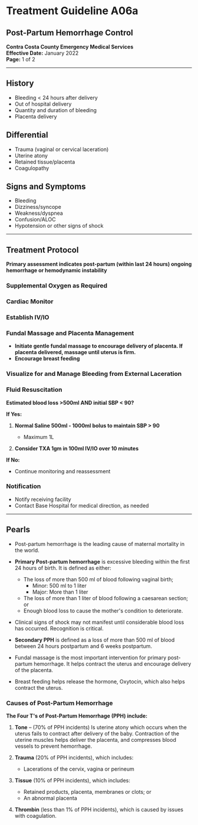 # Treatment Guideline A06a
## Post-Partum Hemorrhage Control

**Contra Costa County Emergency Medical Services**  
**Effective Date:** January 2022  
**Page:** 1 of 2

---

## History

- Bleeding < 24 hours after delivery
- Out of hospital delivery
- Quantity and duration of bleeding
- Placenta delivery

## Differential

- Trauma (vaginal or cervical laceration)
- Uterine atony
- Retained tissue/placenta
- Coagulopathy

## Signs and Symptoms

- Bleeding
- Dizziness/syncope
- Weakness/dyspnea
- Confusion/ALOC
- Hypotension or other signs of shock

---

## Treatment Protocol

**Primary assessment indicates post-partum (within last 24 hours) ongoing hemorrhage or hemodynamic instability**

### Supplemental Oxygen as Required

### Cardiac Monitor

### Establish IV/IO

### Fundal Massage and Placenta Management

- **Initiate gentle fundal massage to encourage delivery of placenta. If placenta delivered, massage until uterus is firm.**
- **Encourage breast feeding**

### Visualize for and Manage Bleeding from External Laceration

### Fluid Resuscitation

**Estimated blood loss >500ml AND initial SBP < 90?**

**If Yes:**

1. **Normal Saline 500ml - 1000ml bolus to maintain SBP > 90**
   - Maximum 1L

2. **Consider TXA 1gm in 100ml IV/IO over 10 minutes**

**If No:**

- Continue monitoring and reassessment

### Notification

- Notify receiving facility
- Contact Base Hospital for medical direction, as needed

---

## Pearls

- Post-partum hemorrhage is the leading cause of maternal mortality in the world.

- **Primary Post-partum hemorrhage** is excessive bleeding within the first 24 hours of birth. It is defined as either:
  - The loss of more than 500 ml of blood following vaginal birth;
    - Minor: 500 ml to 1 liter
    - Major: More than 1 liter
  - The loss of more than 1 liter of blood following a caesarean section; or
  - Enough blood loss to cause the mother's condition to deteriorate.

- Clinical signs of shock may not manifest until considerable blood loss has occurred. Recognition is critical.

- **Secondary PPH** is defined as a loss of more than 500 ml of blood between 24 hours postpartum and 6 weeks postpartum.

- Fundal massage is the most important intervention for primary post-partum hemorrhage. It helps contract the uterus and encourage delivery of the placenta.

- Breast feeding helps release the hormone, Oxytocin, which also helps contract the uterus.

### Causes of Post-Partum Hemorrhage

**The Four T's of Post-Partum Hemorrhage (PPH) include:**

1. **Tone** – (70% of PPH incidents) Is uterine atony which occurs when the uterus fails to contract after delivery of the baby. Contraction of the uterine muscles helps deliver the placenta, and compresses blood vessels to prevent hemorrhage.

2. **Trauma** (20% of PPH incidents), which includes:
   - Lacerations of the cervix, vagina or perineum

3. **Tissue** (10% of PPH incidents), which includes:
   - Retained products, placenta, membranes or clots; or
   - An abnormal placenta

4. **Thrombin** (less than 1% of PPH incidents), which is caused by issues with coagulation.

